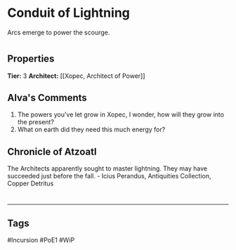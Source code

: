 # Conduit of Lightning
Arcs emerge to power the scourge.

#
## Properties
**Tier:** 3
**Architect:** [[Xopec, Architect of Power]]
## Alva's Comments
1. The powers you've let grow in Xopec, I wonder, how will they grow into the present?
2. What on earth did they need this much energy for?
## Chronicle of Atzoatl
The Architects apparently sought to master lightning. They may have succeeded just before the fall. - Icius Perandus, Antiquities Collection, Copper Detritus

#
---
## Tags
#Incursion
#PoE1
#WiP
